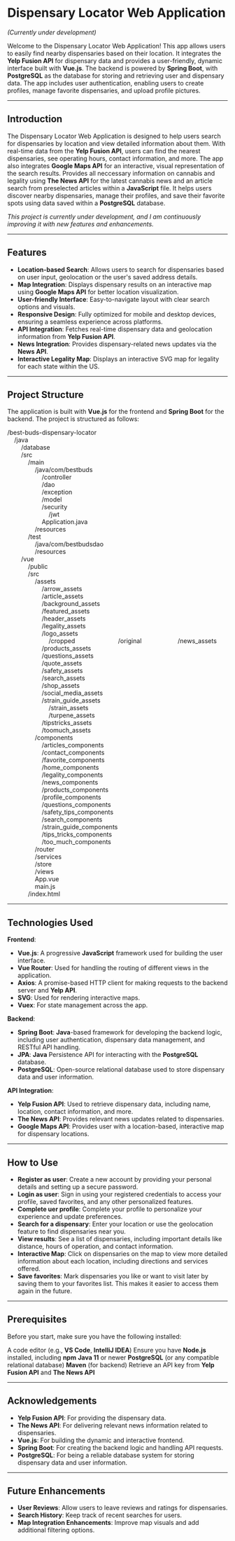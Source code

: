 # Dispensary Locator Web Application
<em>(Currently under development)</em>

Welcome to the Dispensary Locator Web Application! This app allows users to easily find nearby dispensaries based on their location. It integrates the **Yelp Fusion API** for dispensary data and provides a user-friendly, dynamic interface built with **Vue.js**. The backend is powered by **Spring Boot**, with **PostgreSQL** as the database for storing and retrieving user and dispensary data. The app includes user authentication, enabling users to create profiles, manage favorite dispensaries, and upload profile pictures.

---

## Introduction

The Dispensary Locator Web Application is designed to help users search for dispensaries by location and view detailed information about them. With real-time data from the **Yelp Fusion API**, users can find the nearest dispensaries, see operating hours, contact information, and more. The app also integrates **Google Maps API** for an interactive, visual representation of the search results. Provides all neccessary information on cannabis and legality using **The News API** for the latest cannabis news and an article search from preselected articles within a **JavaScript** file. It helps users discover nearby dispensaries, manage their profiles, and save their favorite spots using data saved within a **PostgreSQL** database.

<em>This project is currently under development, and I am continuously improving it with new features and enhancements.</em>

---

## Features

- **Location-based Search**: Allows users to search for dispensaries based on user input, geolocation or the user's saved address details.
- **Map Integration**: Displays dispensary results on an interactive map using **Google Maps API** for better location visualization.
- **User-friendly Interface**: Easy-to-navigate layout with clear search options and visuals.
- **Responsive Design**: Fully optimized for mobile and desktop devices, ensuring a seamless experience across platforms.
- **API Integration**: Fetches real-time dispensary data and geolocation information from **Yelp Fusion API**.
- **News Integration**: Provides dispensary-related news updates via the **News API**.
- **Interactive Legality Map**: Displays an interactive SVG map for legality for each state within the US. 

---

## Project Structure

The application is built with **Vue.js** for the frontend and **Spring Boot** for the backend. The project is structured as follows:

/best-buds-dispensary-locator <br>
&nbsp;&nbsp;&nbsp;&nbsp;/java <br>
&nbsp;&nbsp;&nbsp;&nbsp;&nbsp;&nbsp;&nbsp;&nbsp;/database <br>
&nbsp;&nbsp;&nbsp;&nbsp;&nbsp;&nbsp;&nbsp;&nbsp;/src <br>
&nbsp;&nbsp;&nbsp;&nbsp;&nbsp;&nbsp;&nbsp;&nbsp;&nbsp;&nbsp;&nbsp;&nbsp;/main <br>
&nbsp;&nbsp;&nbsp;&nbsp;&nbsp;&nbsp;&nbsp;&nbsp;&nbsp;&nbsp;&nbsp;&nbsp;&nbsp;&nbsp;&nbsp;&nbsp;/java/com/bestbuds <br>
&nbsp;&nbsp;&nbsp;&nbsp;&nbsp;&nbsp;&nbsp;&nbsp;&nbsp;&nbsp;&nbsp;&nbsp;&nbsp;&nbsp;&nbsp;&nbsp;&nbsp;&nbsp;&nbsp;&nbsp;/controller <br>
&nbsp;&nbsp;&nbsp;&nbsp;&nbsp;&nbsp;&nbsp;&nbsp;&nbsp;&nbsp;&nbsp;&nbsp;&nbsp;&nbsp;&nbsp;&nbsp;&nbsp;&nbsp;&nbsp;&nbsp;/dao <br>
&nbsp;&nbsp;&nbsp;&nbsp;&nbsp;&nbsp;&nbsp;&nbsp;&nbsp;&nbsp;&nbsp;&nbsp;&nbsp;&nbsp;&nbsp;&nbsp;&nbsp;&nbsp;&nbsp;&nbsp;/exception <br>
&nbsp;&nbsp;&nbsp;&nbsp;&nbsp;&nbsp;&nbsp;&nbsp;&nbsp;&nbsp;&nbsp;&nbsp;&nbsp;&nbsp;&nbsp;&nbsp;&nbsp;&nbsp;&nbsp;&nbsp;/model <br>
&nbsp;&nbsp;&nbsp;&nbsp;&nbsp;&nbsp;&nbsp;&nbsp;&nbsp;&nbsp;&nbsp;&nbsp;&nbsp;&nbsp;&nbsp;&nbsp;&nbsp;&nbsp;&nbsp;&nbsp;/security <br>
&nbsp;&nbsp;&nbsp;&nbsp;&nbsp;&nbsp;&nbsp;&nbsp;&nbsp;&nbsp;&nbsp;&nbsp;&nbsp;&nbsp;&nbsp;&nbsp;&nbsp;&nbsp;&nbsp;&nbsp;&nbsp;&nbsp;&nbsp;&nbsp;/jwt <br>
&nbsp;&nbsp;&nbsp;&nbsp;&nbsp;&nbsp;&nbsp;&nbsp;&nbsp;&nbsp;&nbsp;&nbsp;&nbsp;&nbsp;&nbsp;&nbsp;&nbsp;&nbsp;&nbsp;&nbsp;Application.java <br>
&nbsp;&nbsp;&nbsp;&nbsp;&nbsp;&nbsp;&nbsp;&nbsp;&nbsp;&nbsp;&nbsp;&nbsp;&nbsp;&nbsp;&nbsp;&nbsp;/resources <br>
&nbsp;&nbsp;&nbsp;&nbsp;&nbsp;&nbsp;&nbsp;&nbsp;&nbsp;&nbsp;&nbsp;&nbsp;/test <br>
&nbsp;&nbsp;&nbsp;&nbsp;&nbsp;&nbsp;&nbsp;&nbsp;&nbsp;&nbsp;&nbsp;&nbsp;&nbsp;&nbsp;&nbsp;&nbsp;/java/com/bestbudsdao <br>
&nbsp;&nbsp;&nbsp;&nbsp;&nbsp;&nbsp;&nbsp;&nbsp;&nbsp;&nbsp;&nbsp;&nbsp;&nbsp;&nbsp;&nbsp;&nbsp;/resources <br>
&nbsp;&nbsp;&nbsp;&nbsp;&nbsp;&nbsp;&nbsp;&nbsp;/vue <br>
&nbsp;&nbsp;&nbsp;&nbsp;&nbsp;&nbsp;&nbsp;&nbsp;&nbsp;&nbsp;&nbsp;&nbsp;/public <br>
&nbsp;&nbsp;&nbsp;&nbsp;&nbsp;&nbsp;&nbsp;&nbsp;&nbsp;&nbsp;&nbsp;&nbsp;/src <br>
&nbsp;&nbsp;&nbsp;&nbsp;&nbsp;&nbsp;&nbsp;&nbsp;&nbsp;&nbsp;&nbsp;&nbsp;&nbsp;&nbsp;&nbsp;&nbsp;/assets <br>
&nbsp;&nbsp;&nbsp;&nbsp;&nbsp;&nbsp;&nbsp;&nbsp;&nbsp;&nbsp;&nbsp;&nbsp;&nbsp;&nbsp;&nbsp;&nbsp;&nbsp;&nbsp;&nbsp;&nbsp;/arrow_assets <br>
&nbsp;&nbsp;&nbsp;&nbsp;&nbsp;&nbsp;&nbsp;&nbsp;&nbsp;&nbsp;&nbsp;&nbsp;&nbsp;&nbsp;&nbsp;&nbsp;&nbsp;&nbsp;&nbsp;&nbsp;/article_assets <br>
&nbsp;&nbsp;&nbsp;&nbsp;&nbsp;&nbsp;&nbsp;&nbsp;&nbsp;&nbsp;&nbsp;&nbsp;&nbsp;&nbsp;&nbsp;&nbsp;&nbsp;&nbsp;&nbsp;&nbsp;/background_assets <br>
&nbsp;&nbsp;&nbsp;&nbsp;&nbsp;&nbsp;&nbsp;&nbsp;&nbsp;&nbsp;&nbsp;&nbsp;&nbsp;&nbsp;&nbsp;&nbsp;&nbsp;&nbsp;&nbsp;&nbsp;/featured_assets <br>
&nbsp;&nbsp;&nbsp;&nbsp;&nbsp;&nbsp;&nbsp;&nbsp;&nbsp;&nbsp;&nbsp;&nbsp;&nbsp;&nbsp;&nbsp;&nbsp;&nbsp;&nbsp;&nbsp;&nbsp;/header_assets <br>
&nbsp;&nbsp;&nbsp;&nbsp;&nbsp;&nbsp;&nbsp;&nbsp;&nbsp;&nbsp;&nbsp;&nbsp;&nbsp;&nbsp;&nbsp;&nbsp;&nbsp;&nbsp;&nbsp;&nbsp;/legality_assets <br>
&nbsp;&nbsp;&nbsp;&nbsp;&nbsp;&nbsp;&nbsp;&nbsp;&nbsp;&nbsp;&nbsp;&nbsp;&nbsp;&nbsp;&nbsp;&nbsp;&nbsp;&nbsp;&nbsp;&nbsp;/logo_assets <br>
&nbsp;&nbsp;&nbsp;&nbsp;&nbsp;&nbsp;&nbsp;&nbsp;&nbsp;&nbsp;&nbsp;&nbsp;&nbsp;&nbsp;&nbsp;&nbsp;&nbsp;&nbsp;&nbsp;&nbsp;&nbsp;&nbsp;&nbsp;&nbsp;/cropped
&nbsp;&nbsp;&nbsp;&nbsp;&nbsp;&nbsp;&nbsp;&nbsp;&nbsp;&nbsp;&nbsp;&nbsp;&nbsp;&nbsp;&nbsp;&nbsp;&nbsp;&nbsp;&nbsp;&nbsp;&nbsp;&nbsp;&nbsp;&nbsp;/original
&nbsp;&nbsp;&nbsp;&nbsp;&nbsp;&nbsp;&nbsp;&nbsp;&nbsp;&nbsp;&nbsp;&nbsp;&nbsp;&nbsp;&nbsp;&nbsp;&nbsp;&nbsp;&nbsp;&nbsp;/news_assets <br>
&nbsp;&nbsp;&nbsp;&nbsp;&nbsp;&nbsp;&nbsp;&nbsp;&nbsp;&nbsp;&nbsp;&nbsp;&nbsp;&nbsp;&nbsp;&nbsp;&nbsp;&nbsp;&nbsp;&nbsp;/products_assets <br>
&nbsp;&nbsp;&nbsp;&nbsp;&nbsp;&nbsp;&nbsp;&nbsp;&nbsp;&nbsp;&nbsp;&nbsp;&nbsp;&nbsp;&nbsp;&nbsp;&nbsp;&nbsp;&nbsp;&nbsp;/questions_assets <br>
&nbsp;&nbsp;&nbsp;&nbsp;&nbsp;&nbsp;&nbsp;&nbsp;&nbsp;&nbsp;&nbsp;&nbsp;&nbsp;&nbsp;&nbsp;&nbsp;&nbsp;&nbsp;&nbsp;&nbsp;/quote_assets <br>
&nbsp;&nbsp;&nbsp;&nbsp;&nbsp;&nbsp;&nbsp;&nbsp;&nbsp;&nbsp;&nbsp;&nbsp;&nbsp;&nbsp;&nbsp;&nbsp;&nbsp;&nbsp;&nbsp;&nbsp;/safety_assets <br>
&nbsp;&nbsp;&nbsp;&nbsp;&nbsp;&nbsp;&nbsp;&nbsp;&nbsp;&nbsp;&nbsp;&nbsp;&nbsp;&nbsp;&nbsp;&nbsp;&nbsp;&nbsp;&nbsp;&nbsp;/search_assets <br>
&nbsp;&nbsp;&nbsp;&nbsp;&nbsp;&nbsp;&nbsp;&nbsp;&nbsp;&nbsp;&nbsp;&nbsp;&nbsp;&nbsp;&nbsp;&nbsp;&nbsp;&nbsp;&nbsp;&nbsp;/shop_assets <br>
&nbsp;&nbsp;&nbsp;&nbsp;&nbsp;&nbsp;&nbsp;&nbsp;&nbsp;&nbsp;&nbsp;&nbsp;&nbsp;&nbsp;&nbsp;&nbsp;&nbsp;&nbsp;&nbsp;&nbsp;/social_media_assets <br>
&nbsp;&nbsp;&nbsp;&nbsp;&nbsp;&nbsp;&nbsp;&nbsp;&nbsp;&nbsp;&nbsp;&nbsp;&nbsp;&nbsp;&nbsp;&nbsp;&nbsp;&nbsp;&nbsp;&nbsp;/strain_guide_assets <br>
&nbsp;&nbsp;&nbsp;&nbsp;&nbsp;&nbsp;&nbsp;&nbsp;&nbsp;&nbsp;&nbsp;&nbsp;&nbsp;&nbsp;&nbsp;&nbsp;&nbsp;&nbsp;&nbsp;&nbsp;&nbsp;&nbsp;&nbsp;&nbsp;/strain_assets <br>
&nbsp;&nbsp;&nbsp;&nbsp;&nbsp;&nbsp;&nbsp;&nbsp;&nbsp;&nbsp;&nbsp;&nbsp;&nbsp;&nbsp;&nbsp;&nbsp;&nbsp;&nbsp;&nbsp;&nbsp;&nbsp;&nbsp;&nbsp;&nbsp;/turpene_assets <br>
&nbsp;&nbsp;&nbsp;&nbsp;&nbsp;&nbsp;&nbsp;&nbsp;&nbsp;&nbsp;&nbsp;&nbsp;&nbsp;&nbsp;&nbsp;&nbsp;&nbsp;&nbsp;&nbsp;&nbsp;/tipstricks_assets <br>
&nbsp;&nbsp;&nbsp;&nbsp;&nbsp;&nbsp;&nbsp;&nbsp;&nbsp;&nbsp;&nbsp;&nbsp;&nbsp;&nbsp;&nbsp;&nbsp;&nbsp;&nbsp;&nbsp;&nbsp;/toomuch_assets <br>
&nbsp;&nbsp;&nbsp;&nbsp;&nbsp;&nbsp;&nbsp;&nbsp;&nbsp;&nbsp;&nbsp;&nbsp;&nbsp;&nbsp;&nbsp;&nbsp;/components <br>
&nbsp;&nbsp;&nbsp;&nbsp;&nbsp;&nbsp;&nbsp;&nbsp;&nbsp;&nbsp;&nbsp;&nbsp;&nbsp;&nbsp;&nbsp;&nbsp;&nbsp;&nbsp;&nbsp;&nbsp;/articles_components <br>
&nbsp;&nbsp;&nbsp;&nbsp;&nbsp;&nbsp;&nbsp;&nbsp;&nbsp;&nbsp;&nbsp;&nbsp;&nbsp;&nbsp;&nbsp;&nbsp;&nbsp;&nbsp;&nbsp;&nbsp;/contact_components <br>
&nbsp;&nbsp;&nbsp;&nbsp;&nbsp;&nbsp;&nbsp;&nbsp;&nbsp;&nbsp;&nbsp;&nbsp;&nbsp;&nbsp;&nbsp;&nbsp;&nbsp;&nbsp;&nbsp;&nbsp;/favorite_components <br>
&nbsp;&nbsp;&nbsp;&nbsp;&nbsp;&nbsp;&nbsp;&nbsp;&nbsp;&nbsp;&nbsp;&nbsp;&nbsp;&nbsp;&nbsp;&nbsp;&nbsp;&nbsp;&nbsp;&nbsp;/home_components <br>
&nbsp;&nbsp;&nbsp;&nbsp;&nbsp;&nbsp;&nbsp;&nbsp;&nbsp;&nbsp;&nbsp;&nbsp;&nbsp;&nbsp;&nbsp;&nbsp;&nbsp;&nbsp;&nbsp;&nbsp;/legality_components <br>
&nbsp;&nbsp;&nbsp;&nbsp;&nbsp;&nbsp;&nbsp;&nbsp;&nbsp;&nbsp;&nbsp;&nbsp;&nbsp;&nbsp;&nbsp;&nbsp;&nbsp;&nbsp;&nbsp;&nbsp;/news_components <br>
&nbsp;&nbsp;&nbsp;&nbsp;&nbsp;&nbsp;&nbsp;&nbsp;&nbsp;&nbsp;&nbsp;&nbsp;&nbsp;&nbsp;&nbsp;&nbsp;&nbsp;&nbsp;&nbsp;&nbsp;/products_components <br>
&nbsp;&nbsp;&nbsp;&nbsp;&nbsp;&nbsp;&nbsp;&nbsp;&nbsp;&nbsp;&nbsp;&nbsp;&nbsp;&nbsp;&nbsp;&nbsp;&nbsp;&nbsp;&nbsp;&nbsp;/profile_components <br>
&nbsp;&nbsp;&nbsp;&nbsp;&nbsp;&nbsp;&nbsp;&nbsp;&nbsp;&nbsp;&nbsp;&nbsp;&nbsp;&nbsp;&nbsp;&nbsp;&nbsp;&nbsp;&nbsp;&nbsp;/questions_components <br>
&nbsp;&nbsp;&nbsp;&nbsp;&nbsp;&nbsp;&nbsp;&nbsp;&nbsp;&nbsp;&nbsp;&nbsp;&nbsp;&nbsp;&nbsp;&nbsp;&nbsp;&nbsp;&nbsp;&nbsp;/safety_tips_components <br>
&nbsp;&nbsp;&nbsp;&nbsp;&nbsp;&nbsp;&nbsp;&nbsp;&nbsp;&nbsp;&nbsp;&nbsp;&nbsp;&nbsp;&nbsp;&nbsp;&nbsp;&nbsp;&nbsp;&nbsp;/search_components <br>
&nbsp;&nbsp;&nbsp;&nbsp;&nbsp;&nbsp;&nbsp;&nbsp;&nbsp;&nbsp;&nbsp;&nbsp;&nbsp;&nbsp;&nbsp;&nbsp;&nbsp;&nbsp;&nbsp;&nbsp;/strain_guide_components <br>
&nbsp;&nbsp;&nbsp;&nbsp;&nbsp;&nbsp;&nbsp;&nbsp;&nbsp;&nbsp;&nbsp;&nbsp;&nbsp;&nbsp;&nbsp;&nbsp;&nbsp;&nbsp;&nbsp;&nbsp;/tips_tricks_components <br>
&nbsp;&nbsp;&nbsp;&nbsp;&nbsp;&nbsp;&nbsp;&nbsp;&nbsp;&nbsp;&nbsp;&nbsp;&nbsp;&nbsp;&nbsp;&nbsp;&nbsp;&nbsp;&nbsp;&nbsp;/too_much_components <br>
&nbsp;&nbsp;&nbsp;&nbsp;&nbsp;&nbsp;&nbsp;&nbsp;&nbsp;&nbsp;&nbsp;&nbsp;&nbsp;&nbsp;&nbsp;&nbsp;/router <br>
&nbsp;&nbsp;&nbsp;&nbsp;&nbsp;&nbsp;&nbsp;&nbsp;&nbsp;&nbsp;&nbsp;&nbsp;&nbsp;&nbsp;&nbsp;&nbsp;/services <br>
&nbsp;&nbsp;&nbsp;&nbsp;&nbsp;&nbsp;&nbsp;&nbsp;&nbsp;&nbsp;&nbsp;&nbsp;&nbsp;&nbsp;&nbsp;&nbsp;/store <br>
&nbsp;&nbsp;&nbsp;&nbsp;&nbsp;&nbsp;&nbsp;&nbsp;&nbsp;&nbsp;&nbsp;&nbsp;&nbsp;&nbsp;&nbsp;&nbsp;/views <br>
&nbsp;&nbsp;&nbsp;&nbsp;&nbsp;&nbsp;&nbsp;&nbsp;&nbsp;&nbsp;&nbsp;&nbsp;&nbsp;&nbsp;&nbsp;&nbsp;App.vue <br>
&nbsp;&nbsp;&nbsp;&nbsp;&nbsp;&nbsp;&nbsp;&nbsp;&nbsp;&nbsp;&nbsp;&nbsp;&nbsp;&nbsp;&nbsp;&nbsp;main.js <br>
&nbsp;&nbsp;&nbsp;&nbsp;&nbsp;&nbsp;&nbsp;&nbsp;&nbsp;&nbsp;&nbsp;&nbsp;/index.html

---

## Technologies Used
**Frontend**:
- **Vue.js**: A progressive **JavaScript** framework used for building the user interface.
- **Vue Router**: Used for handling the routing of different views in the application.
- **Axios**: A promise-based HTTP client for making requests to the backend server and **Yelp API**.
- **SVG**: Used for rendering interactive maps.
- **Vuex**: For state management across the app.

**Backend**:
- **Spring Boot**: **Java**-based framework for developing the backend logic, including user authentication, dispensary data management, and RESTful API handling.
- **JPA**: **Java** Persistence API for interacting with the **PostgreSQL** database.
- **PostgreSQL**: Open-source relational database used to store dispensary data and user information.

**API Integration**:
- **Yelp Fusion API**: Used to retrieve dispensary data, including name, location, contact information, and more.
- **The News API**: Provides relevant news updates related to dispensaries.
- **Google Maps API**: Provides user with a location-based, interactive map for dispensary locations.

---

## How to Use

- **Register as user**: Create a new account by providing your personal details and setting up a secure password.
- **Login as user**: Sign in using your registered credentials to access your profile, saved favorites, and any other personalized features.
- **Complete uer profile**: Complete your profile to personalize your experience and update preferences.
- **Search for a dispensary**: Enter your location or use the geolocation feature to find dispensaries near you.
- **View results**: See a list of dispensaries, including important details like distance, hours of operation, and contact information.
- **Interactive Map**: Click on dispensaries on the map to view more detailed information about each location, including directions and services offered.
- **Save favorites**: Mark dispensaries you like or want to visit later by saving them to your favorites list. This makes it easier to access them again in the future.

---

## Prerequisites
Before you start, make sure you have the following installed:

A code editor (e.g., **VS Code**, **IntelliJ IDEA**)
Ensure you have **Node.js** installed, including **npm**
**Java 11** or newer
**PostgreSQL** (or any compatible relational database)
**Maven** (for backend)
Retrieve an API key from **Yelp Fusion API** and **The News API**

---

## Acknowledgements

- **Yelp Fusion API**: For providing the dispensary data.
- **The News API**: For delivering relevant news information related to dispensaries.
- **Vue.js**: For building the dynamic and interactive frontend.
- **Spring Boot**: For creating the backend logic and handling API requests.
- **PostgreSQL**: For being a reliable database system for storing dispensary data and user information.

---

## Future Enhancements

- **User Reviews**: Allow users to leave reviews and ratings for dispensaries.
- **Search History**: Keep track of recent searches for users.
- **Map Integration Enhancements**: Improve map visuals and add additional filtering options.
